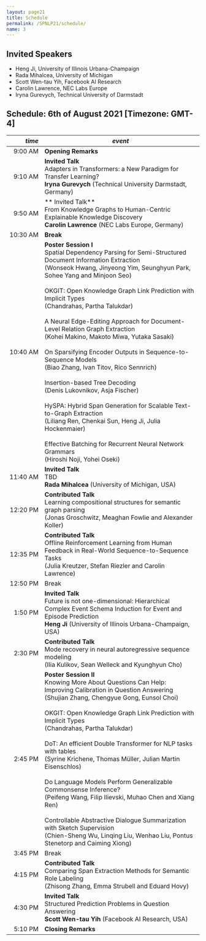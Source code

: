 ```yaml
---
layout: page21
title: Schedule
permalink: /SPNLP21/schedule/
name: 3
---
```


## Invited Speakers

-   Heng Ji, University of Illinois Urbana-Champaign
-   Rada Mihalcea, University of Michigan 
-   Scott Wen-tau Yih, Facebook AI Research 
-   Carolin Lawrence, NEC Labs Europe 
-   Iryna Gurevych, Technical University of Darmstadt 

## Schedule: 6th of August 2021 [Timezone: GMT-4]

<div class="scheduletable" markdown="block">
  
|_time_| _event_|
|-----:|-------|
|  9:00&nbsp;AM | **Opening Remarks** |
|  9:10&nbsp;AM | **Invited Talk** <br/>Adapters in Transformers: a New Paradigm for Transfer Learning?<br/>**Iryna Gurevych** (Technical University Darmstadt, Germany) |
|  9:50&nbsp;AM | ** Invited Talk** <br/>From Knowledge Graphs to Human-Centric Explainable Knowledge Discovery<br/>**Carolin Lawrence** (NEC Labs Europe, Germany) |
| 10:30&nbsp;AM |  **Break** |
| 10:40&nbsp;AM |  **Poster Session I** <br/> Spatial Dependency Parsing for Semi-Structured Document Information Extraction<br/> (Wonseok Hwang, Jinyeong Yim, Seunghyun Park, Sohee Yang and Minjoon Seo) <br/><br/> OKGIT: Open Knowledge Graph Link Prediction with Implicit Types <br/> (Chandrahas, Partha Talukdar) <br/><br/> A Neural Edge-Editing Approach for Document-Level Relation Graph Extraction	<br/> (Kohei Makino, Makoto Miwa, Yutaka Sasaki) <br/><br/> On Sparsifying Encoder Outputs in Sequence-to-Sequence Models <br/> (Biao Zhang, Ivan Titov, Rico Sennrich) <br/><br/> Insertion-based Tree Decoding	<br/>(Denis Lukovnikov, Asja Fischer) <br/><br/> HySPA: Hybrid Span Generation for Scalable Text-to-Graph Extraction<br/> (Liliang Ren, Chenkai Sun, Heng Ji, Julia Hockenmaier) <br/><br/> Effective Batching for Recurrent Neural Network Grammars	<br/> (Hiroshi Noji, Yohei Oseki)<br/> |
| 11:40&nbsp;AM | **Invited Talk**<br/>TBD<br/>**Rada Mihalcea** (University of Michigan, USA) |
| 12:20&nbsp;PM | **Contributed Talk**<br/>Learning compositional structures for semantic graph parsing<br/>(Jonas Groschwitz, Meaghan Fowlie and Alexander Koller)|
| 12:35&nbsp;PM | **Contributed Talk**<br/>Offline Reinforcement Learning from Human Feedback in Real-World Sequence-to-Sequence Tasks<br/>(Julia Kreutzer, Stefan Riezler and Carolin Lawrence) |
| 12:50&nbsp;PM |  Break |
|  1:50&nbsp;PM | **Invited Talk**<br/>Future is not one-dimensional: Hierarchical Complex Event Schema Induction for Event and Episode Prediction<br/>**Heng Ji** (University of Illinois Urbana-Champaign, USA) |
|  2:30&nbsp;PM | **Contributed Talk**<br/>Mode recovery in neural autoregressive sequence modeling<br/>(Ilia Kulikov, Sean Welleck and Kyunghyun Cho)|  
|  2:45&nbsp;PM | **Poster Session II** <br/> Knowing More About Questions Can Help: Improving Calibration in Question Answering <br/> (Shujian Zhang, Chengyue Gong, Eunsol Choi) <br/><br/> OKGIT: Open Knowledge Graph Link Prediction with Implicit Types <br/>	(Chandrahas, Partha Talukdar) <br/><br/> DoT: An efficient Double Transformer for NLP tasks with tables	<br/> (Syrine Krichene, Thomas Müller, Julian Martin Eisenschlos) <br/><br/> Do Language Models Perform Generalizable Commonsense Inference? <br/>	(Peifeng Wang, Filip Ilievski, Muhao Chen and Xiang Ren) <br/><br/> Controllable Abstractive Dialogue Summarization with Sketch Supervision	<br/> (Chien-Sheng Wu, Linqing Liu, Wenhao Liu, Pontus Stenetorp and Caiming Xiong)|
|  3:45&nbsp;PM |  Break |
|  4:15&nbsp;PM | **Contributed Talk**<br/>Comparing Span Extraction Methods for Semantic Role Labeling<br/>(Zhisong Zhang, Emma Strubell and Eduard Hovy) |
|  4:30&nbsp;PM | **Invited Talk**<br/>Structured Prediction Problems in Question Answering<br/>**Scott Wen-tau Yih** (Facebook AI Research, USA)  |
|  5:10&nbsp;PM | **Closing Remarks**  |

</div>
